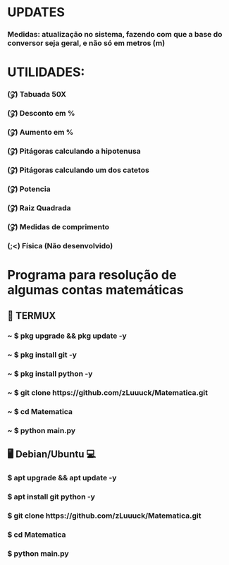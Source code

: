 <h1> UPDATES </h1>

<h3> Medidas: atualização no sistema, fazendo com que a base do conversor seja geral, e não só em metros (m) </h3>

<h1> UTILIDADES: </h1>

<h3> (𝓩) Tabuada 50X <h3>
<h3> (𝓩) Desconto em % <h3>
<h3> (𝓩) Aumento em % </h3>
<h3> (𝓩) Pitágoras calculando a hipotenusa</h3>
<h3> (𝓩) Pitágoras calculando um dos catetos </h3>
<h3> (𝓩) Potencia </h3>
<h3> (𝓩) Raiz Quadrada </h3>
<h3> (𝓩) Medidas de comprimento </h3>
<h3> (;<) Física (Não desenvolvido) </h3>

<h1> Programa para resolução de algumas contas matemáticas</h1>

<h2> 📱 TERMUX </h2>

<h3> ~ $ pkg upgrade && pkg update -y </h>
<h3> ~ $ pkg install git -y </h3>
<h3> ~ $ pkg install python -y</h3>
<h3> ~ $ git clone https://github.com/zLuuuck/Matematica.git  </h3>
<h3> ~ $ cd Matematica </h3>
<h3> ~ $ python main.py </h3 </h3>

<h2> 🖥️ Debian/Ubuntu 💻 </h2>

<h3> $ apt upgrade && apt update -y </h3>
<h3> $ apt install git python -y </h3>
<h3> $ git clone https://github.com/zLuuuck/Matematica.git </h3>
<h3> $ cd Matematica </h3>
<h3> $ python main.py </h3>
